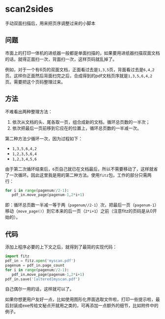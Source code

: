 # scan2sides
手动双面扫描后，用来把页序调整过来的小脚本

## 问题
市面上的打印一体机的进纸器一般都是单面扫描的，如果要用进纸器扫描双面文档的话，就得正面扫一次，背面扫一次，这样页码就乱掉了。

例如，对于一个有6页的双面文档，正面看过去是`1,3,5`页，背面看过去是`6,4,2`页。这样你正面然后背面扫完之后，合成得到的pdf文档页序就是`1,3,5,6,4,2`页。需要把这个页码整理过来。
## 方法
不难看出两种整理方法：
1. 依次从文档的头、尾各取一页，组合成新的文档，循环总页数的一半次；
2. 依次把最后一页前移到它应在的位置上，循环总页数的一半减一次。

第二种方法少循环一次，因为过程如下：

 - `1,3,5,6,4,2` 
 -  `1,2,3,5,6,4`  
 -  `1,2,3,4,5,6`

由于第二次循环结束后，`6`页自己就已在文档最后，所以不需要移动了，这样就省了一次循环。因此这里我是用的第二种方法。使用`fitz`包，工作的部分只需两行：
```python
for i in range(pagenum//2-1): 
   pdf_in.move_page(pagenum-1,2*i+1)
```
即：循环总页数一半减一等于两（`pagenum//2-1`）次，把最后一页（`pagenum-1`）移动（`move_page()`）到它本来的后一页（`2*i+1`）之前（注意fitz的页码是从0开始的）。
## 代码
添加上程序必要的上下文之后，就得到了最简的实现代码：
 ```python
 import fitz
 pdf_in = fitz.open('myscan.pdf')
 pagenum = pdf_in.page_count
for i in range(pagenum//2-1): 
    pdf_in.move_page(pagenum-1,2*i+1)
pdf_in.save('[altered]myscan.pdf')
```
自己偶尔一用的话，这样就可以了。

如果你想更用户友好一点，比如使用图形化界面选取文件啦，打印一些提示啦，最后封装成exe传给文秘点开就用之类的，可再添加一点额外的细节，比如附件中的例子。
